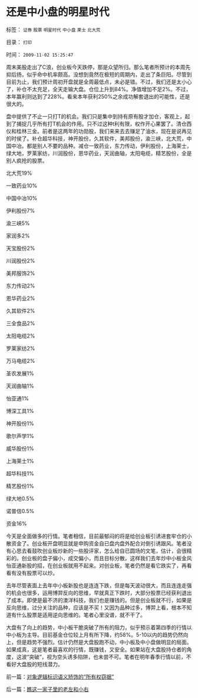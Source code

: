 # 还是中小盘的明星时代

标签： `证券` `股票` `明星时代` `中小盘` `莱士` `北大荒` 

目录： `打印`

时间： `2009-11-02 15:25:47`

周末美股走出了C浪，创业板今天跌停，那是众望所归。那么笔者所预计的本周先抑后扬，似乎命中机率颇高。没想到竟然在极短的周期内，走出了条巨阳。尽管到目前为止，我们预计周初开盘就是全周最低点，未必是错。不过，我们还是太小心了，补仓不太充足，全天走输大盘。仓位上升到84%。净值增加不足2%。不过，本年赢利则达到了228%。看来本年获利250%之余成功解套退出的可能性，还是很大的。

盘中提供了不止一只打T的机会。我们只是集中到持有原有股才加仓，客观上，起到了捕捉几乎所有打T机会的作用。只不过这种t利有限，权作开心果罢了。清仓西仪和桂林三金。前者是这两年的功勋股，我们来来去去赚足了油水，现在是说再见的时侯了。补仓超华科技，神开股份，久其软件，美邦股份，渝三峡，北大荒，中国中冶。都是别人不要的品种。减仓一致药业，东力传动，伊利股份，上海莱士，绿大地，罗莱家纺，川润股份，恩华药业，天润曲轴，太阳电缆，精艺股份，全是别人疯抢的股票。

北大荒19%

一致药业10%

中国中冶10%

伊利股份7%

渝三峡5%

家润多2%

天宝股份2%

川润股份2%

美邦服饰2%

东力传动2%

恩华药业2%

久其软件2%

三全食品2%

太阳电缆2%

罗莱家纺2%

万马电缆2%

圣农发展1%

天润曲轴1%

怡亚通1%

博深工具1%

神开股份1%

歌尔声学1%

威华股份1%

上海莱士1%

超华科技1%

精艺股份1%

绿大地0.5%

诺普信0.5%

资金16%

今天是全面做多的行情。笔者相信，目前最郁闷的将是给创业板引诱进套牢仓的小散资金了。创业板开盘明显就是申购资金自已盘内盘外配合对倒引诱跟风。笔者没有心思去看鼓吹创业板炒新的一些股评家，怎么给自已圆场的文笔，估计，会很精彩的。创业板的盘子偏小，成交偏小，而且目标分散。这样我们去年炒中小板金风怡亚通新股的招，在创业板就用不起来。对创业板，笔者仍然是看它跌实了，再看看有没有股票可以炒。

去年尽管表面上去年中小板新股也是连连下跌，但是每天波动很大，而且连连走强的机会也很多，运用博羿反向的思维，早就真正下跌时，大部分股票已经获利退出了成本。即使是最不济的澳洋科技，我们也是赚钱的。但是创业板就不行，如果是反向思维，过分关注的品种，应该是不买！又因为品种过多，博羿上看，根本不知道有什么股票是适用逆向思维的。笔者心里没谱，就不干了。

大盘有了向上的趋势，中小板干脆突破了所有的阻力，似乎预示着第四季的行情以中小板为主导。目前基金仓位较上月有所下降，约58%。5-10以内的趋势仍然向上，但是趋势不强烈。估计仍然是大盘股跑不动，中小板及中小盘做明显的局面。如果成真，这是笔者最喜欢的行情，既赚钱，又安全。如果站在大盘股持仓者的角度，这波“突破”，视为空头诱多陷阱，也未尝不可。笔者在明年春季行情以前，不看好大盘股的短线潜力。



前一篇：[对象逻辑标识语义矫饰的“所有权窃据”](../../../2009/11/1/对象逻辑标识语义矫饰的“所有权窃据”.md)

后一篇：[瞧这一家子里的老左和小右](../../../2009/11/2/瞧这一家子里的老左和小右.md)